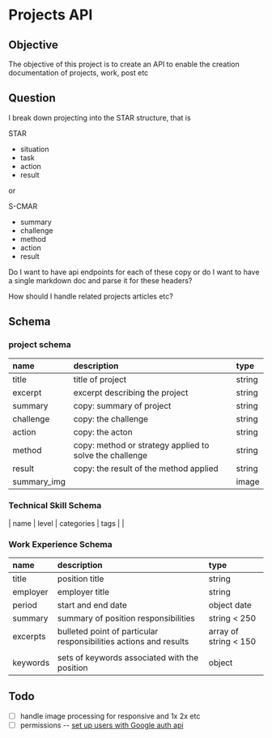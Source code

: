 # Projects API

## Objective

The objective of this project is to create an API to enable the creation documentation of projects, work, post etc

## Question

I break down projecting into the STAR structure, that is

STAR

- situation
- task
- action
- result

or

S-CMAR

- summary
- challenge
- method
- action
- result

Do I want to have api endpoints for each of these copy or do I want to have a single markdown doc and parse it for these headers?

How should I handle related projects articles etc?

## Schema

### project schema

| name        | description                                             | type   |
| :---------- | :------------------------------------------------------ | :----- |
| title       | title of project                                        | string |
| excerpt     | excerpt describing the project                          | string |
| summary     | copy: summary of project                                | string |
| challenge   | copy: the challenge                                     | string |
| action      | copy: the acton                                         | string |
| method      | copy: method or strategy applied to solve the challenge | string |
| result      | copy: the result of the method applied                  | string |
| summary_img |                                                         | image  |

### Technical Skill Schema

| name | level | categories | tags | |

### Work Experience Schema

| name     | description                                                       | type                  |
| :------- | :---------------------------------------------------------------- | :-------------------- |
| title    | position title                                                    | string                |
| employer | employer title                                                    | string                |
| period   | start and end date                                                | object date           |
| summary  | summary of position responsibilities                              | string < 250          |
| excerpts | bulleted point of particular responsibilities actions and results | array of string < 150 |
|  |
|keywords | sets of keywords associated with the position | object | 

## Todo

- [ ] handle image processing for responsive and 1x 2x etc
- [ ] permissions -- [set up users with Google auth api](https://medium.com/@jackrobertscott/how-to-use-google-auth-api-with-node-js-888304f7e3a0)
